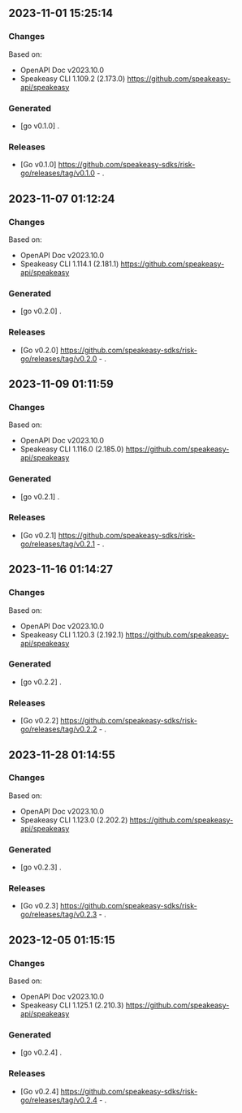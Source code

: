 

## 2023-11-01 15:25:14
### Changes
Based on:
- OpenAPI Doc v2023.10.0 
- Speakeasy CLI 1.109.2 (2.173.0) https://github.com/speakeasy-api/speakeasy
### Generated
- [go v0.1.0] .
### Releases
- [Go v0.1.0] https://github.com/speakeasy-sdks/risk-go/releases/tag/v0.1.0 - .

## 2023-11-07 01:12:24
### Changes
Based on:
- OpenAPI Doc v2023.10.0 
- Speakeasy CLI 1.114.1 (2.181.1) https://github.com/speakeasy-api/speakeasy
### Generated
- [go v0.2.0] .
### Releases
- [Go v0.2.0] https://github.com/speakeasy-sdks/risk-go/releases/tag/v0.2.0 - .

## 2023-11-09 01:11:59
### Changes
Based on:
- OpenAPI Doc v2023.10.0 
- Speakeasy CLI 1.116.0 (2.185.0) https://github.com/speakeasy-api/speakeasy
### Generated
- [go v0.2.1] .
### Releases
- [Go v0.2.1] https://github.com/speakeasy-sdks/risk-go/releases/tag/v0.2.1 - .

## 2023-11-16 01:14:27
### Changes
Based on:
- OpenAPI Doc v2023.10.0 
- Speakeasy CLI 1.120.3 (2.192.1) https://github.com/speakeasy-api/speakeasy
### Generated
- [go v0.2.2] .
### Releases
- [Go v0.2.2] https://github.com/speakeasy-sdks/risk-go/releases/tag/v0.2.2 - .

## 2023-11-28 01:14:55
### Changes
Based on:
- OpenAPI Doc v2023.10.0 
- Speakeasy CLI 1.123.0 (2.202.2) https://github.com/speakeasy-api/speakeasy
### Generated
- [go v0.2.3] .
### Releases
- [Go v0.2.3] https://github.com/speakeasy-sdks/risk-go/releases/tag/v0.2.3 - .

## 2023-12-05 01:15:15
### Changes
Based on:
- OpenAPI Doc v2023.10.0 
- Speakeasy CLI 1.125.1 (2.210.3) https://github.com/speakeasy-api/speakeasy
### Generated
- [go v0.2.4] .
### Releases
- [Go v0.2.4] https://github.com/speakeasy-sdks/risk-go/releases/tag/v0.2.4 - .